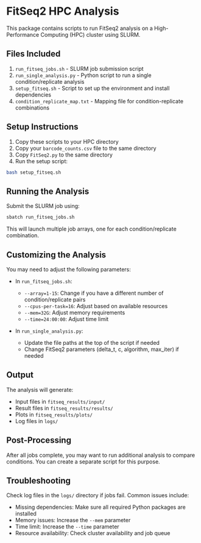 # FitSeq2 HPC Analysis

This package contains scripts to run FitSeq2 analysis on a High-Performance Computing (HPC) cluster using SLURM.

## Files Included

1. `run_fitseq_jobs.sh` - SLURM job submission script
2. `run_single_analysis.py` - Python script to run a single condition/replicate analysis
3. `setup_fitseq.sh` - Script to set up the environment and install dependencies
4. `condition_replicate_map.txt` - Mapping file for condition-replicate combinations

## Setup Instructions

1. Copy these scripts to your HPC directory
2. Copy your `barcode_counts.csv` file to the same directory
3. Copy `FitSeq2.py` to the same directory
4. Run the setup script:

```bash
bash setup_fitseq.sh
```

## Running the Analysis

Submit the SLURM job using:

```bash
sbatch run_fitseq_jobs.sh
```

This will launch multiple job arrays, one for each condition/replicate combination.

## Customizing the Analysis

You may need to adjust the following parameters:

- In `run_fitseq_jobs.sh`:
  - `--array=1-15`: Change if you have a different number of condition/replicate pairs
  - `--cpus-per-task=16`: Adjust based on available resources
  - `--mem=32G`: Adjust memory requirements
  - `--time=24:00:00`: Adjust time limit

- In `run_single_analysis.py`:
  - Update the file paths at the top of the script if needed
  - Change FitSeq2 parameters (delta_t, c, algorithm, max_iter) if needed

## Output

The analysis will generate:

- Input files in `fitseq_results/input/`
- Result files in `fitseq_results/results/`
- Plots in `fitseq_results/plots/`
- Log files in `logs/`

## Post-Processing

After all jobs complete, you may want to run additional analysis to compare conditions. You can create a separate script for this purpose.

## Troubleshooting

Check log files in the `logs/` directory if jobs fail. Common issues include:

- Missing dependencies: Make sure all required Python packages are installed
- Memory issues: Increase the `--mem` parameter
- Time limit: Increase the `--time` parameter
- Resource availability: Check cluster availability and job queue
